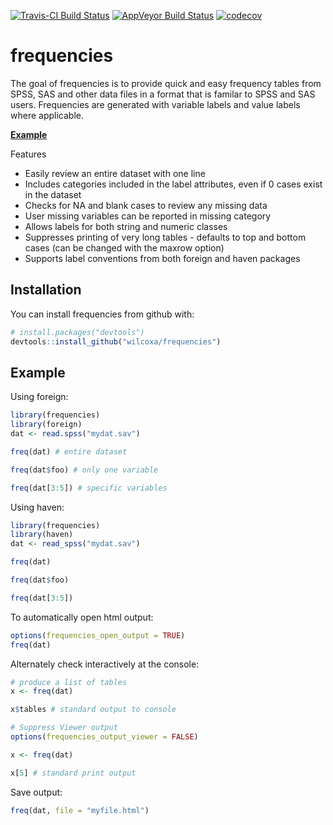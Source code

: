 [![Travis-CI Build Status](https://travis-ci.org/wilcoxa/frequencies.svg?branch=master)](https://travis-ci.org/wilcoxa/frequencies)
[![AppVeyor Build Status](https://ci.appveyor.com/api/projects/status/github/wilcoxa/frequencies?branch=master&svg=true)](https://ci.appveyor.com/project/wilcoxa/frequencies)
[![codecov](https://codecov.io/gh/wilcoxa/frequencies/branch/master/graph/badge.svg)](https://codecov.io/gh/wilcoxa/frequencies)


# frequencies

The goal of frequencies is to provide quick and easy frequency tables from SPSS, SAS 
and other data files in a format that is familar to SPSS and SAS users. Frequencies are 
generated with variable labels and value labels where applicable. 

[**Example**](https://github.com/wilcoxa/frequencies/example/example.html) 

Features
* Easily review an entire dataset with one line
* Includes categories included in the label attributes, even if 0 cases exist in the dataset
* Checks for NA and blank cases to review any missing data
* User missing variables can be reported in missing category
* Allows labels for both string and numeric classes
* Suppresses printing of very long tables - defaults to top and bottom cases (can be changed with the maxrow option) 
* Supports label conventions from both foreign and haven packages

## Installation

You can install frequencies from github with:

```R
# install.packages("devtools")
devtools::install_github("wilcoxa/frequencies")
```

## Example

Using foreign:

```R
library(frequencies)
library(foreign)
dat <- read.spss("mydat.sav")

freq(dat) # entire dataset

freq(dat$foo) # only one variable

freq(dat[3:5]) # specific variables

```
Using haven:
```R
library(frequencies)
library(haven)
dat <- read_spss("mydat.sav")

freq(dat)

freq(dat$foo)

freq(dat[3:5])

```

To automatically open html output:
```R
options(frequencies_open_output = TRUE)
freq(dat)

```

Alternately check interactively at the console:
```R
# produce a list of tables
x <- freq(dat) 

x$tables # standard output to console

# Suppress Viewer output
options(frequencies_output_viewer = FALSE)

x <- freq(dat)

x[5] # standard print output 


```
Save output:
```R
freq(dat, file = "myfile.html")

```
